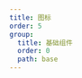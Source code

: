```yaml
---
title: 图标
order: 5
group:
  title: 基础组件
  order: 0
  path: base
---
```


<code src="../demo/Icon.jsx"></code>
<API src="../src/Icon.tsx"></API>

